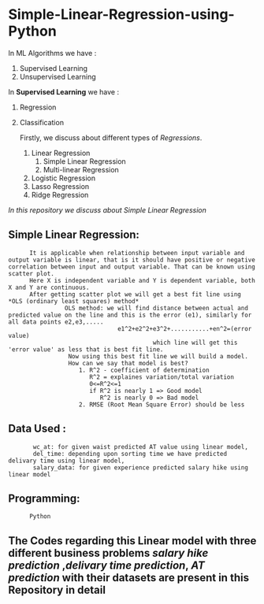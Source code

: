 # Simple-Linear-Regression-using-Python
 
 In ML Algorithms we have :
1. Supervised Learning
2. Unsupervised Learning


In **Supervised Learning** we have :
1. Regression
2. Classification

     Firstly, we discuss about different types of *Regressions*.
      1. Linear Regression
          1. Simple Linear Regression
          2. Multi-linear Regression
      2. Logistic Regression
      3. Lasso Regression 
      4. Ridge Regression
     
     
 *In this repository we discuss about Simple Linear Regression*
 
 ## Simple Linear Regression:
 
          It is applicable when relationship between input variable and output variable is linear, that is it should have positive or negative correlation between input and output variable. That can be known using scatter plot.
          Here X is independent variable and Y is dependent variable, both X and Y are continuous.
          After getting scatter plot we will get a best fit line using *OLS (ordinary least squares) method*
                    OLS method: we will find distance between actual and predicted value on the line and this is the error (e1), similarly for all data points e2,e3,.....
                                   e1^2+e2^2+e3^2+...........+en^2=(error value)
                                             which line will get this 'error value' as less that is best fit line.
                     Now using this best fit line we will build a model.
                     How can we say that model is best?
                        1. R^2 - coefficient of determination
                           R^2 = explaines variation/total variation
                           0<=R^2<=1
                           if R^2 is nearly 1 => Good model
                              R^2 is nearly 0 => Bad model
                        2. RMSE (Root Mean Square Error) should be less 
 
 


## Data Used :
           wc_at: for given waist predicted AT value using linear model,
           del_time: depending upon sorting time we have predicted delivary time using linear model,
           salary_data: for given experience predicted salary hike using linear model
          
## Programming: 
          Python
 
 
## **The Codes regarding this Linear model with three different business problems *salary hike prediction* ,*delivary time prediction*, *AT prediction* with their datasets are present in this Repository in detail**
          

